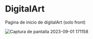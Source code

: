 # DigitalArt
Pagina de inicio de digitalArt (solo front)

![Captura de pantalla 2023-09-01 171158](https://github.com/DiegoBraseroSanchez/DigitalArt/assets/129300180/30f8292b-7af2-47c0-93e0-a93015a99288)
